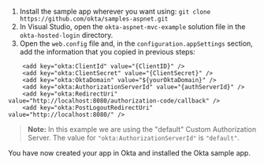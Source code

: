 1. Install the sample app wherever you want using: `git clone https://github.com/okta/samples-aspnet.git`
2. In Visual Studio, open the `okta-aspnet-mvc-example` solution file in the `okta-hosted-login` directory.
3. Open the `web.config` file and, in the `configuration.appSettings` section, add the information that you copied in previous steps:

```
    <add key="okta:ClientId" value="{ClientID}" />
    <add key="okta:ClientSecret" value="{ClientSecret}" />
    <add key="okta:OktaDomain" value="${yourOktaDomain}" />
    <add key="okta:AuthorizationServerId" value="{authServerId}" />
    <add key="okta:RedirectUri" value="http://localhost:8080/authorization-code/callback" />
    <add key="okta:PostLogoutRedirectUri" value="http://localhost:8080/" />
```

> **Note:** In this example we are using the "default" Custom Authorization Server. The value for `"okta:AuthorizationServerId"` is `"default"`.

You have now created your app in Okta and installed the Okta <StackSelector snippet="applang" noSelector inline /> sample app.